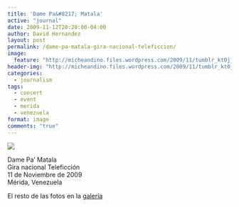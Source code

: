 ```yaml
---
title: 'Dame Pa&#8217; Matala'
active: "journal"
date: 2009-11-12T20:28:00-04:00
author: David Hernandez
layout: post
permalink: /dame-pa-matala-gira-nacional-teleficcion/
image:
  feature: "http://micheandino.files.wordpress.com/2009/11/tumblr_kt0jjkc3ri1qzqummo1_1280.jpg"
header-img: "http://micheandino.files.wordpress.com/2009/11/tumblr_kt0jjkc3ri1qzqummo1_1280.jpg"
categories:
  - journalism
tags:
  - concert
  - event
  - merida
  - venezuela
format: image
comments: "true"
---
```

<a href="http://micheandino.files.wordpress.com/2009/11/tumblr_kt0jjkc3ri1qzqummo1_1280.jpg" class="popup"  title="Teleficción" data-caption="© 2009 by David Hernández">
<img src="http://micheandino.files.wordpress.com/2009/11/tumblr_kt0jjkc3ri1qzqummo1_1280.jpg"></a>

Dame Pa&#8217; Matala<br>
Gira nacional Teleficción<br>
11 de Noviembre de 2009<br>
Mérida, Venezuela

El resto de las fotos en la <a href="https://goo.gl/photos/uSo6TCD8E2UrbgYf8" target="_blank">galería</a>
